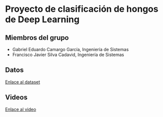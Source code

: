 # Proyecto de clasificación de hongos de Deep Learning

## Miembros del grupo

- Gabriel Eduardo Camargo García, Ingeniería de Sistemas
- Francisco Javier Silva Cadavid, Ingeniería de Sistemas

## Datos

[Enlace al dataset](https://www.kaggle.com/datasets/uciml/mushroom-classification)

## Videos

[Enlace al video](https://youtu.be/jPth-E2NGwE)
